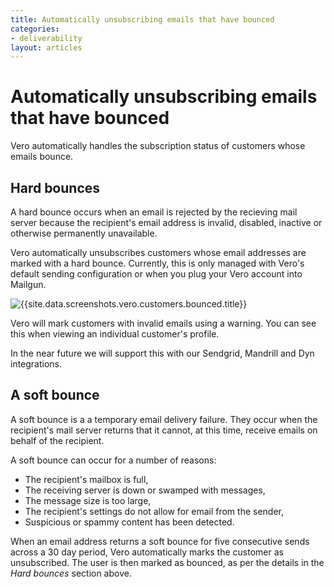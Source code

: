 ```yaml
---
title: Automatically unsubscribing emails that have bounced
categories:
- deliverability
layout: articles
---
```


# Automatically unsubscribing emails that have bounced

Vero automatically handles the subscription status of customers whose emails bounce.

## Hard bounces

A hard bounce occurs when an email is rejected by the recieving mail server because the recipient's email address is invalid, disabled, inactive or otherwise permanently unavailable. 

Vero automatically unsubscribes customers whose email addresses are marked with a hard bounce. Currently, this is only managed with Vero's default sending configuration or when you plug your Vero account into Mailgun. 

![{{site.data.screenshots.vero.customers.bounced.title}}]({{site.data.screenshots.vero.customers.bounced.image}})

Vero will mark customers with invalid emails using a warning. You can see this when viewing an individual customer's profile.

In the near future we will support this with our Sendgrid, Mandrill and Dyn integrations.

## A soft bounce

A soft bounce is a a temporary email delivery failure. They occur when the recipient's mail server returns that it cannot, at this time, receive emails on behalf of the recipient. 

A soft bounce can occur for a number of reasons:

- The recipient's mailbox is full,
- The receiving server is down or swamped with messages,
- The message size is too large,
- The recipient's settings do not allow for email from the sender, 
- Suspicious or spammy content has been detected.

When an email address returns a soft bounce for five consecutive sends across a 30 day period, Vero automatically marks the customer as unsubscribed. The user is then marked as bounced, as per the details in the *Hard bounces* section above.
